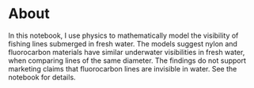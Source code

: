 # About

In this notebook, I use physics to mathematically model the visibility of fishing lines submerged in fresh water.  The models suggest nylon and fluorocarbon materials have similar underwater visibilities in fresh water, when comparing lines of the same diameter. The findings do not support marketing claims that fluorocarbon lines are invisible in water.  See the notebook for details.
